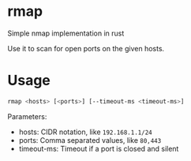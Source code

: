 # rmap
Simple nmap implementation in rust

Use it to scan for open ports on the given hosts.

# Usage
```sh
rmap <hosts> [<ports>] [--timeout-ms <timeout-ms>]
```

Parameters:
- hosts: CIDR notation, like `192.168.1.1/24`
- ports: Comma separated values, like `80,443`
- timeout-ms: Timeout if a port is closed and silent
